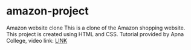 # amazon-project
Amazon website clone
This is a clone of the Amazon shopping website. This project is created using HTML and CSS.
Tutorial provided by Apna College, video link: <a href="https://youtu.be/nGhKIC_7Mkk?feature=shared">LINK</a>
